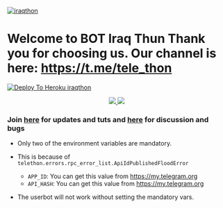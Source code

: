 [![iraqthon](https://telegra.ph/file/https://t.me/addstickers/sorssina)](https://heroku.com/deploy)

# Welcome to BOT Iraq Thun Thank you for choosing us. Our channel is here: https://t.me/tele_thon

[![Deploy To Heroku iraqthon](https://www.herokucdn.com/deploy/button.svg)](https://heroku.com/deploy)
<p align="center">
  <a href="https://github.com/klanrali/iraqthon/fork">
    <img src="https://img.shields.io/github/forks/klanrali/plus.telethon?label=Fork&style=social">
    
  </a>
  <a href="https://github.com/klanrali/iraqthon">
    <img src="https://img.shields.io/github/stars/klanrali/iraqthon?style=social">
  </a>
</p>

### Join [here](https://t.me/tele_thon) for updates and tuts and [here](https://t.me/klanraloosh) for discussion and bugs


- Only two of the environment variables are mandatory.
- This is because of `telethon.errors.rpc_error_list.ApiIdPublishedFloodError`

    - `APP_ID`:   You can get this value from https://my.telegram.org
    - `API_HASH`:   You can get this value from https://my.telegram.org
- The userbot will not work without setting the mandatory vars.
